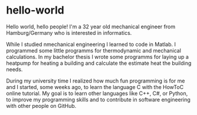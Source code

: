 # hello-world

Hello world, hello people!
I'm a 32 year old mechanical engineer from Hamburg/Germany who is interested in informatics.

While I studied nmechanical engineering I learned to code in Matlab. I programmed some little programms for thermodynamic and mechanical calculations. In my bachelor thesis I wrote some programms for laying up a heatpump for heating a building and calculate the estimate heat the building needs.

During my university time I realized how much fun programming is for me and I started, some weeks ago, to learn the language C with the HowToC online tutorial. My goal is to learn other languages like C++, C#, or Python, to improve my programming skills and to contribute in software engineering with other people on GitHub.
